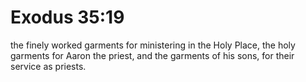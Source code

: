 # Exodus 35:19

the finely worked garments for ministering in the Holy Place, the holy garments for Aaron the priest, and the garments of his sons, for their service as priests.
